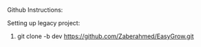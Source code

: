 Github Instructions:

Setting up legacy project:

1. git clone -b dev https://github.com/Zaberahmed/EasyGrow.git
